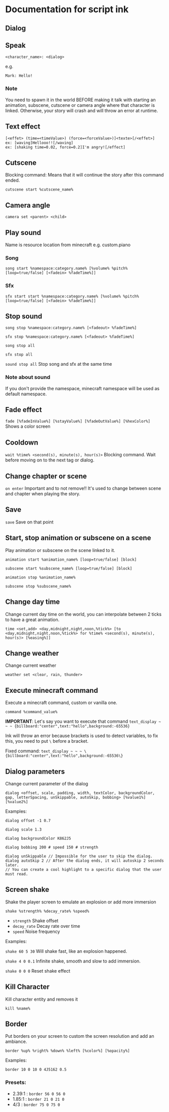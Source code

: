 # Documentation for script ink

## Dialog

## Speak
``<character_name>: <dialog>``

e.g.

``Mark: Hello!``

### Note
You need to spawn it in the world BEFORE making it talk with starting an animation, subscene, cutscene or camera angle where that character is linked.
Otherwise, your story will crash and will throw an error at runtime.

## Text effect
```
[<effet> (time=<timeValue>) (force=<forceValue>)]<texte>[/<effet>]
ex: [waving]Hellooo!![/waving]
ex: [shaking time=0.02, force=0.2]I'm angry![/effect]
```

## Cutscene

Blocking command: Means that it will continue the story after this command ended.

``cutscene start %cutscene_name%``

## Camera angle

``camera set <parent> <child>``

## Play sound

Name is resource location from minecraft e.g. custom.piano

### Song

``song start %namespace:category.name% [%volume% %pitch% [loop=true/false] [<fadein> %fadeTime%]]``

### Sfx

``sfx start start %namespace:category.name% [%volume% %pitch% [loop=true/false] [<fadein> %fadeTime%]]``

## Stop sound

``song stop %namespace:category.name% [<fadeout> %fadeTime%]``

``sfx stop %namespace:category.name% [<fadeout> %fadeTime%]``

``song stop all``

``sfx stop all``

``sound stop all`` Stop song and sfx at the same time

### Note about sound

If you don't provide the namespace, minecraft namespace will be used as default namespace.

## Fade effect

``fade [%fadeInValue%] [%stayValue%] [%fadeOutValue%] [%hexColor%]``
Shows a color screen

## Cooldown

``wait %time% <second(s), minute(s), hour(s)>``
Blocking command. Wait before moving on to the next tag or dialog.

## Change chapter or scene

``on enter``
Important and to not remove!! It's used to change between scene and chapter when playing the story.

## Save

``save``
Save on that point

## Start, stop animation or subscene on a scene

Play animation or subscene on the scene linked to it.

``animation start %animation_name% [loop=true/false] [block]``

``subscene start %subscene_name% [loop=true/false] [block]``

``animation stop %animation_name%``

``subscene stop %subscene_name%``

## Change day time

Change current day time on the world, you can interpolate between 2 ticks to have a great animation.

``time <set,add> <day,midnight,night,noon,%tick%> [to <day,midnight,night,noon,%tick%> for %time% <second(s), minute(s), hour(s)> [%easing%]]``

## Change weather

Change current weather

``weather set <clear, rain, thunder>``

## Execute minecraft command

Execute a minecraft command, custom or vanilla one.

``command %command_value%``

**IMPORTANT**: Let's say you want to execute that command ``text_display ~ ~ ~ {billboard:"center",text:"hello",background:-65536}``

Ink will throw an error because brackets is used to detect variables, to fix this, you need to put ``\`` before a bracket.

Fixed command: ``text_display ~ ~ ~ \{billboard:"center",text:"hello",background:-65536\}``

## Dialog parameters

Change current parameter of the dialog

``dialog <offset, scale, padding, width, textColor, backgroundColor, gap, letterSpacing, unSkippable, autoSkip, bobbing> [%value1%] [%value2%]``

Examples:

``dialog offset -1 0.7``

``dialog scale 1.3``

``dialog backgroundColor K862J5``

``dialog bobbing 200 # speed 150 # strength``

```
dialog unSkippable // Impossible for the user to skip the dialog.
dialog autoSkip 2 // After the dialog ends, it will autoskip 2 seconds later.
// You can create a cool highlight to a specific dialog that the user must read.
```

## Screen shake

Shake the player screen to emulate an explosion or add more immersion

``shake %strength% %decay_rate% %speed%``

- ``strength`` Shake offset
- ``decay_rate`` Decay rate over time
- ``speed`` Noise frequency

Examples:

```shake 60 5 30```
Will shake fast, like an explosion happened.

```shake 4 0 0.1```
Infinite shake, smooth and slow to add immersion.

```shake 0 0 0```
Reset shake effect

## Kill Character

Kill character entity and removes it

``kill %name%``

## Border

Put borders on your screen to custom the screen resolution and add an ambiance.

``border %up% %right% %down% %left% [%color%] [%opacity%]``

Examples:

``border 10 0 10 0 4J5162 0.5``

### Presets:
- 2.39:1 : ``border 56 0 56 0``
- 1.85:1 : ``border 21 0 21 0``
- 4/3 : ``border 75 0 75 0``

